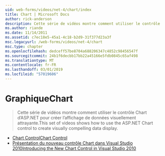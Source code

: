 ```yaml
---
uid: web-forms/videos/net-4/chart/index
title: Chart | Microsoft Docs
author: rick-anderson
description: Cette série de vidéos montre comment utiliser le contrôle Chart d’ASP.NET pour créer l’affichage de données visuellement attrayante.
ms.author: riande
ms.date: 11/14/2011
ms.assetid: c7ec18e5-45a1-4c18-b2d9-31f377d23a3f
msc.legacyurl: /web-forms/videos/net-4/chart
msc.type: chapter
ms.openlocfilehash: dedceff57be8704a688206347c4852c98456547f
ms.sourcegitcommit: 24b1f6decbb17bb22a45166e5fdb0845c65af498
ms.translationtype: MT
ms.contentlocale: fr-FR
ms.lasthandoff: 03/01/2019
ms.locfileid: "57019606"
---
```

<a name="chart"></a><span data-ttu-id="c91a0-103">Graphique</span><span class="sxs-lookup"><span data-stu-id="c91a0-103">Chart</span></span>
====================
> <span data-ttu-id="c91a0-104">Cette série de vidéos montre comment utiliser le contrôle Chart d’ASP.NET pour créer l’affichage de données visuellement attrayante.</span><span class="sxs-lookup"><span data-stu-id="c91a0-104">This set of videos shows how to use the ASP.NET Chart control to create visually compelling data display.</span></span>


- [<span data-ttu-id="c91a0-105">Chart Control</span><span class="sxs-lookup"><span data-stu-id="c91a0-105">Chart Control</span></span>](aspnet-4-quick-hit-chart-control.md)
- [<span data-ttu-id="c91a0-106">Présentation du nouveau contrôle Chart dans Visual Studio 2010</span><span class="sxs-lookup"><span data-stu-id="c91a0-106">Introducing the New Chart Control in Visual Studio 2010</span></span>](aspnet-4-how-do-i-introducing-the-new-chart-control-in-visual-studio-2010.md)
